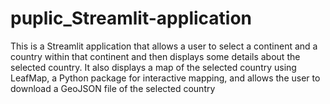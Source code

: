 # puplic_Streamlit-application
This is a Streamlit application that allows a user to select a continent and a country within that continent and then displays some details about the selected country. It also displays a map of the selected country using LeafMap, a Python package for interactive mapping, and allows the user to download a GeoJSON file of the selected country
